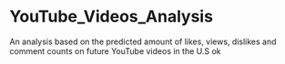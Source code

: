 # YouTube_Videos_Analysis
An analysis based on the predicted amount of likes, views, dislikes and comment counts on future YouTube videos in the U.S
ok
